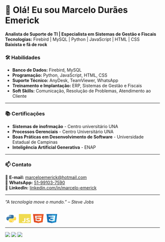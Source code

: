 # 👋 Olá! Eu sou Marcelo Durães Emerick  

**Analista de Suporte de TI | Especialista em Sistemas de Gestão e Fiscais**  
**Tecnologias:** Firebird | MySQL | Python | JavaScript | HTML | CSS   
**Baixista e fã de rock**  

### 🛠️ Habilidades  

- **Banco de Dados:** Firebird, MySQL  
- **Programação:** Python, JavaScript, HTML, CSS  
- **Suporte Técnico:** AnyDesk, TeamViewer, WhatsApp  
- **Treinamento e Implantação:** ERP, Sistemas de Gestão e Fiscais  
- **Soft Skills:** Comunicação, Resolução de Problemas, Atendimento ao Cliente  

---

### 📚 Certificações  

- **Sistemas de inofrmação** - Centro universitário UNA
- **Processos Gerenciais** - Centro Universitário UNA 
- **Boas Práticas em Desenvolvimento de Software** - Universidade Estadual de Campinas  
- **Inteligência Artificial Generativa** - ENAP  

---

### 📫 Contato  

📧 **E-mail:** [marceloemerick@hotmail.com](mailto:marceloemerick@hotmail.com)  
📱 **WhatsApp:** [51-99103-7590](https://wa.me/5551991037590)  
💼 **LinkedIn:** [linkedin.com/in/marcelo-emerick](https://www.linkedin.com/in/marcelo-emerick/)  

---

_“A tecnologia move o mundo.” – Steve Jobs_  

<div style="display: inline_block"><br>
  <img align="center" alt="Rafa-Python" height="30" width="40" src="https://raw.githubusercontent.com/devicons/devicon/master/icons/python/python-original.svg">
  <img align="center" alt="Rafa-Js" height="30" width="40" src="https://raw.githubusercontent.com/devicons/devicon/master/icons/javascript/javascript-plain.svg">
  <img align="center" alt="Rafa-HTML" height="30" width="40" src="https://raw.githubusercontent.com/devicons/devicon/master/icons/html5/html5-original.svg">
  <img align="center" alt="Rafa-CSS" height="30" width="40" src="https://raw.githubusercontent.com/devicons/devicon/master/icons/css3/css3-original.svg">
</div>

<hr>

<div> 
  <a href="https://instagram.com/marceloemerick182" target="_blank"><img src="https://img.shields.io/badge/-Instagram-%23E4405F?style=for-the-badge&logo=instagram&logoColor=white" target="_blank"></a>
  <a href = "mailto:marceloemerick@hotmail.com"><img src="https://img.shields.io/badge/-Hotmail-%23333?style=for-the-badge&logo=gmail&logoColor=white" target="_blank"></a>
  <a href="https://www.linkedin.com/in/marceloemerick" target="_blank"><img src="https://img.shields.io/badge/-LinkedIn-%230077B5?style=for-the-badge&logo=linkedin&logoColor=white" target="_blank"></a> 
  
</div>
